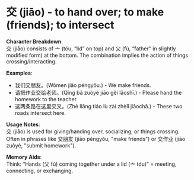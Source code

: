 # **交 (jiāo) - to hand over; to make (friends); to intersect**

**Character Breakdown**:  
交 (jiāo) consists of 亠 (tóu, “lid” on top) and 父 (fù, “father” in slightly modified form) at the bottom. The combination implies the action of things crossing/interacting.

**Examples**:  
- 我们交朋友。(Wǒmen jiāo péngyǒu.) - We make friends.  
- 请把作业交给老师。(Qǐng bǎ zuòyè jiāo gěi lǎoshī.) - Please hand the homework to the teacher.  
- 这两条路在这里交叉。(Zhè liǎng tiáo lù zài zhèlǐ jiāochā.) - These two roads intersect here.

**Usage Notes**:  
交 (jiāo) is used for giving/handing over, socializing, or things crossing. Often in phrases like 交朋友 (jiāo péngyǒu, "make friends") or 交作业 (jiāo zuòyè, "submit homework").

**Memory Aids**:  
Think: “Hands (父 fù) coming together under a lid (亠 tóu)” = meeting, connecting, or exchanging.